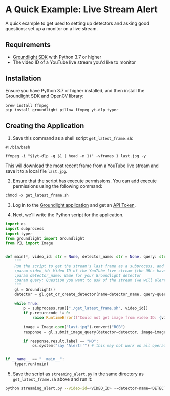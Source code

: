 # A Quick Example: Live Stream Alert 

A quick example to get used to setting up detectors and asking good questions: set up a monitor on a live stream. 

## Requirements

- [Groundlight SDK](/docs/installation/) with Python 3.7 or higher
- The video ID of a YouTube live stream you'd like to monitor

## Installation

Ensure you have Python 3.7 or higher installed, and then install the Groundlight SDK and OpenCV library:

```bash
brew install ffmpeg
pip install groundlight pillow ffmpeg yt-dlp typer
```

## Creating the Application

1. Save this command as a shell script `get_latest_frame.sh`:

```
#!/bin/bash

ffmpeg -i "$(yt-dlp -g $1 | head -n 1)" -vframes 1 last.jpg -y
``` 

This will download the most recent frame from a YouTube live stream and save it to a local file `last.jpg`. 

2. Ensure that the script has execute permissions. You can add execute permissions using the following command:

```
chmod +x get_latest_frame.sh
``` 

3. Log in to the [Groundlight application](https://app.groundlight.ai) and get an [API Token](api-tokens).

4. Next, we'll write the Python script for the application.

```python notest
import os
import subprocess
import typer
from groundlight import Groundlight
from PIL import Image


def main(*, video_id: str = None, detector_name: str = None, query: str = None, confidence: float = 0.75, wait: int = 60):
    """
    Run the script to get the stream's last frame as a subprocess, and submit result as an image query to a Groundlight detector
    :param video_id: Video ID of the YouTube live stream (the URLs have the form https://www.youtube.com/watch?v=<VIDEO_ID>)
    :param detector_name: Name for your Groundlight detector
    :param query: Question you want to ask of the stream (we will alert on the answer of NO)
    """
    gl = Groundlight()
    detector = gl.get_or_create_detector(name=detector_name, query=query, confidence_threshold=confidence)

    while True:
        p = subprocess.run(["./get_latest_frame.sh", video_id])
        if p.returncode != 0:
            raise RuntimeError(f"Could not get image from video ID: {video_id}. Process exited with return code {p.returncode}.")
        
        image = Image.open("last.jpg").convert("RGB")
        response = gl.submit_image_query(detector=detector, image=image, wait=wait)

        if response.result.label == "NO":
            os.system("say 'Alert!'") # this may not work on all operating systems


if __name__ == "__main__":
    typer.run(main)

```

5. Save the script as `streaming_alert.py` in the same directory as `get_latest_frame.sh` above and run it:

```bash
python streaming_alert.py --video-id=<VIDEO_ID> --detector-name=<DETECTOR_NAME> --query=<QUERY IN QUOTATION MARKS>
```

